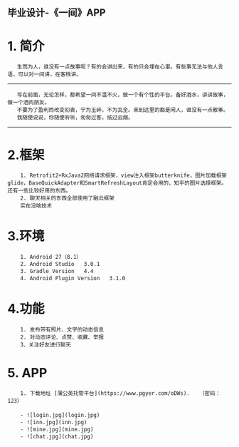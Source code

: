 ## 毕业设计-《一间》APP
# 1. 简介  
       生而为人，谁没有一点故事呢？有的会讲出来，有的只会埋在心里。有些事无法与他人言语，可以对一间讲，在客栈讲。
---  
       写在前面，无论怎样，都希望一间不温不火，做一个有个性的平台。备好酒水，讲讲故事，做一个酒肉朋友。
       不要为了盈利而改变初衷，宁为玉碎，不为瓦全。来到这里的都是闲人，谁没有一点散事。
       我随便说说，你随便听听，匆匆过客，纸过云烟。
---
# 2.框架
        1. Retrofit2+RxJava2网络请求框架，view注入框架butterknife，图片加载框架glide，BaseQuickAdapter和SmartRefreshLayout肯定会用的，知乎的图片选择框架。
    还有一些比较好用的东西。
        2. 聊天相关的东西全部使用了融云框架
        实在没啥技术
# 3.环境
        1. Android 27（8.1）
        2. Android Studio   3.0.1
        3. Gradle Version   4.4
        4. Android Plugin Version   3.1.0
# 4.功能
        1. 发布带有照片、文字的动态信息
        2. 对动态评论、点赞、收藏、举报
        3、关注好友进行聊天
# 5. APP
        1. 下载地址 [蒲公英托管平台](https://www.pgyer.com/oDWs).   （密码：123）

        - ![login.jpg](login.jpg)
        - ![inn.jpg](inn.jpg)
        - ![mine.jpg](mine.jpg)
        - ![chat.jpg](chat.jpg)
